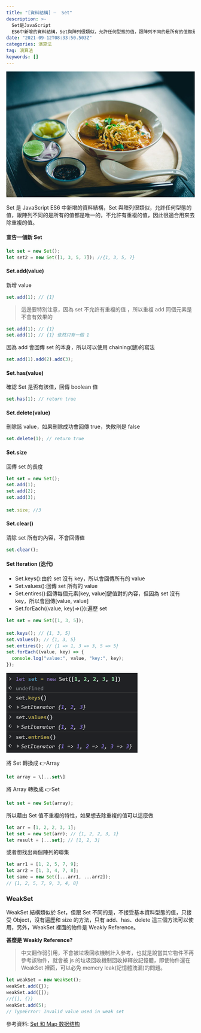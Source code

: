 ```yaml
---
title: "[資料結構] —  Set"
description: >-
  Set是JavaScript
  ES6中新增的資料結構，Set與陣列很類似，允許任何型態的值，跟陣列不同的是所有的值都是唯一的，不允許有重複的值，因此很適合用來去除重複的值。
date: "2021-09-12T08:33:50.503Z"
categories: 演算法
tag: 演算法
keywords: []
---
```


![](/img/1__pF0dKkVIaDZ2XcepTSCMNg.jpeg)

Set 是 JavaScript ES6 中新增的資料結構，Set 與陣列很類似，允許任何型態的值，跟陣列不同的是所有的值都是唯一的，不允許有重複的值，因此很適合用來去除重複的值。

#### 宣告一個新 Set

```javascript
let set = new Set();
let set2 = new Set([1, 3, 5, 7]); //{1, 3, 5, 7}
```

#### Set.add(value)

新增 value

```javascript
set.add(1); // {1}
```

> 這邊要特別注意，因為 set 不允許有重複的值 ，所以重複 add 同個元素是不會有效果的

```javascript
set.add(1); // {1}
set.add(1); // {1} 依然只有一個 1
```

因為 add 會回傳 set 的本身，所以可以使用 chaining(鏈)的寫法

```javascript
set.add(1).add(2).add(3);
```

#### Set.has(value)

確認 Set 是否有該值，回傳 boolean 值

```javascript
set.has(1); // return true
```

#### Set.delete(value)

刪除該 value，如果刪除成功會回傳 true，失敗則是 false

```javascript
set.delete(1); // return true
```

#### Set.size

回傳 set 的長度

```javascript
let set = new Set();
set.add(1);
set.add(2);
set.add(3);

set.size; //3
```

#### Set.clear()

清除 set 所有的內容，不會回傳值

```javascript
set.clear();
```

#### Set Iteration (迭代)

- Set.keys():由於 set 沒有 key，所以會回傳所有的 value
- Set.values():回傳 set 所有的 value
- Set.entires():回傳每個元素\[key, value\]鍵值對的內容，但因為 set 沒有 key，所以會回傳\[value, value\]
- Set.forEach((value, key)=>{}):遍歷 set

```javascript
let set = new Set([1, 3, 5]);

set.keys(); // {1, 3, 5}
set.values(); // {1, 3, 5}
set.entires(); // {1 => 1, 3 => 3, 5 => 5}
set.forEach((value, key) => {
  console.log("value:", value, "key:", key);
});
```

![](/img/1__X__i9CSYnt0hNesIHBm__5KA.png)

將 Set 轉換成 👉Array

```javascript
let array = \[...set\]
```

將 Array 轉換成 👉Set

```javascript
let set = new Set(array);
```

所以藉由 Set 值不重複的特性，如果想去除重複的值可以這麼做

```javascript
let arr = [1, 2, 2, 3, 1];
let set = new Set(arr); // {1, 2, 2, 3, 1}
let result = [...set]; // [1, 2, 3]
```

或者想找出兩個陣列的聯集

```javascript
let arr1 = [1, 2, 5, 7, 9];
let arr2 = [1, 3, 4, 7, 8];
let same = new Set([...arr1, ...arr2]);
// {1, 2, 5, 7, 9, 3, 4, 8}
```

### WeakSet

WeakSet 結構類似於 Set，但跟 Set 不同的是，不接受基本資料型態的值，只接受 Object，沒有遍歷和 size 的方法，只有 add、has、delete 這三個方法可以使用，另外，WeakSet 裡面的物件是 Weakly Reference。

**甚麼是 Weakly Reference?**

> 中文翻作弱引用，不會被垃圾回收機制計入參考，也就是說當其它物件不再參考該物件，就會被 js 的垃圾回收機制回收掉釋放記憶體，即使物件還在 WeakSet 裡面，可以必免 memery leak(記憶體洩漏)的問題。

```javascript
let weakSet = new WeakSet();
weakSet.add({});
weakSet.add([]);
//{[], {}}
weakSet.add(5);
// TypeError: Invalid value used in weak set
```

參考資料: [Set 和 Map 数据结构](https://es6.ruanyifeng.com/#docs/set-map)
